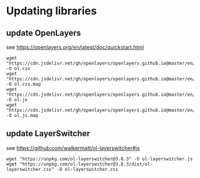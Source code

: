 # Updating libraries

## update OpenLayers

see https://openlayers.org/en/latest/doc/quickstart.html
```shell
wget "https://cdn.jsdelivr.net/gh/openlayers/openlayers.github.io@master/en/v6.14.1/css/ol.css" -O ol.css
wget "https://cdn.jsdelivr.net/gh/openlayers/openlayers.github.io@master/en/v6.14.1/css/ol.css.map" -O ol.css.map
wget "https://cdn.jsdelivr.net/gh/openlayers/openlayers.github.io@master/en/v6.14.1/build/ol.js" -O ol.js
wget "https://cdn.jsdelivr.net/gh/openlayers/openlayers.github.io@master/en/v6.14.1/build/ol.js.map" -O ol.js.map
```

## update LayerSwitcher

see https://github.com/walkermatt/ol-layerswitcher#js

```shell
wget "https://unpkg.com/ol-layerswitcher@3.8.3" -O ol-layerswitcher.js
wget "https://unpkg.com/ol-layerswitcher@3.8.3/dist/ol-layerswitcher.css" -O ol-layerswitcher.css
```